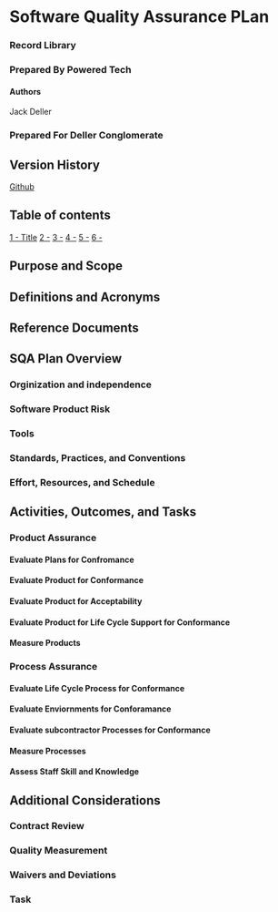 # Software Quality Assurance PLan
### Record Library
### Prepared By Powered Tech
#### Authors
Jack Deller
### Prepared For Deller Conglomerate

## Version History
[Github](https://github.com/popcicleman09/2025-Winter-CSE474-CMLib-Jack.Deller/releases/tag/major)

## Table of contents
[1 - Title](#software-quality-assurance-plan)
[2 -]()
[3 -]()
[4 -]()
[5 -]()
[6 -]()



## Purpose and Scope
## Definitions and Acronyms
## Reference Documents
## SQA Plan Overview
### Orginization and independence
### Software Product Risk
### Tools
### Standards, Practices, and Conventions
### Effort, Resources, and Schedule
## Activities, Outcomes, and Tasks
### Product Assurance
#### Evaluate Plans for Confromance
#### Evaluate Product for Conformance
#### Evaluate Product for Acceptability
#### Evaluate Product for Life Cycle Support for Conformance
#### Measure Products
### Process Assurance
#### Evaluate Life Cycle Process for Conformance
#### Evaluate Enviornments for Conforamance
#### Evaluate subcontractor Processes for Conformance
#### Measure Processes
#### Assess Staff Skill and Knowledge
## Additional Considerations
### Contract Review
### Quality Measurement
### Waivers and Deviations
### Task 